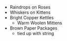 * Raindrops on Roses
* Whiskers on Kittens
* Bright Copper Kettles
  * Warm Woolen Mittens
* Brown Paper Packages
  * tied up with string
  
